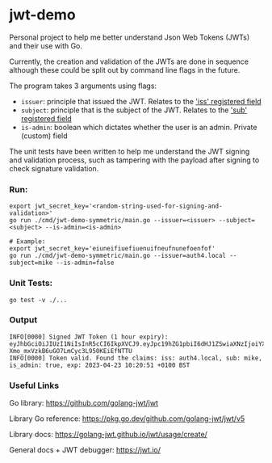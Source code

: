 # jwt-demo

Personal project to help me better understand Json Web Tokens (JWTs) and their use with Go.

Currently, the creation and validation of the JWTs are done in sequence although these could be split out by command line flags in the future.

The program takes 3 arguments using flags:

- `issuer`: principle that issued the JWT. Relates to the ['iss' registered field](https://datatracker.ietf.org/doc/html/rfc7519#section-4.1.1)
- `subject`: principle that is the subject of the JWT. Relates to the ['sub' registered field](https://datatracker.ietf.org/doc/html/rfc7519#section-4.1.2)
- `is-admin`: boolean which dictates whether the user is an admin. Private (custom) field

The unit tests have been written to help me understand the JWT signing and validation process, such as tampering with the payload after signing to check signature validation.

### Run:
```shell
export jwt_secret_key='<random-string-used-for-signing-and-validation>'
go run ./cmd/jwt-demo-symmetric/main.go --issuer=<issuer> --subject=<subject> --is-admin=<is-admin>

# Example:
export jwt_secret_key='eiuneifiuefiuenuifneufnunefoenfof'
go run ./cmd/jwt-demo-symmetric/main.go --issuer=auth4.local --subject=mike --is-admin=false
```

### Unit Tests:
```shell
go test -v ./...
```

### Output
```text
INFO[0000] Signed JWT Token (1 hour expiry): eyJhbGciOiJIUzI1NiIsInR5cCI6IkpXVCJ9.eyJpc19hZG1pbiI6dHJ1ZSwiaXNzIjoiYXV0aDQubG9jYWwiLCJzdWIiOiJtaWtlIiwiZXhwIjoxNjgyMjQxNjUxLCJpYXQiOjE2ODIyMzgwNTF9.SqtG9auf-Xmo_mxVzkB6uGO7LmCyc3L950KEiEfNTTU 
INFO[0000] Token valid. Found the claims: iss: auth4.local, sub: mike, is_admin: true, exp: 2023-04-23 10:20:51 +0100 BST 
```

### Useful Links
Go library: https://github.com/golang-jwt/jwt

Library Go reference: https://pkg.go.dev/github.com/golang-jwt/jwt/v5

Library docs: https://golang-jwt.github.io/jwt/usage/create/

General docs + JWT debugger: https://jwt.io/